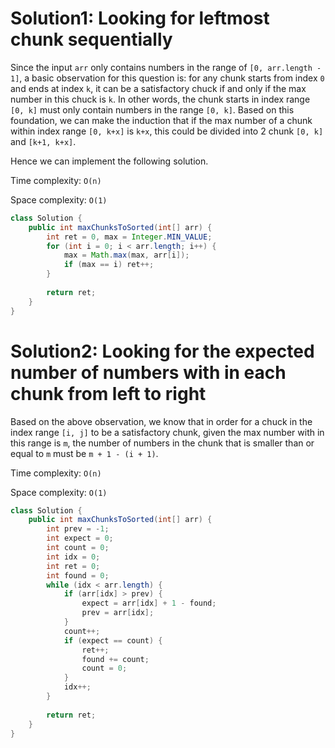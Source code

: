 # Solution1: Looking for leftmost chunk sequentially

Since the input `arr` only contains numbers in the range of `[0, arr.length - 1]`, a basic observation for this question is: for any chunk starts from index `0` and ends at index `k`, it can be a satisfactory chuck if and only if the max number in this chuck is `k`. In other words, the chunk starts in index range `[0, k]` must only contain numbers in the range `[0, k]`. Based on this foundation, we can make the induction that if the max number of a chunk within index range `[0, k+x]` is `k+x`, this could be divided into 2 chunk `[0, k]` and `[k+1, k+x]`. 

Hence we can implement the following solution. 

Time complexity: `O(n)` 

Space complexity: `O(1)`

```Java
class Solution {
    public int maxChunksToSorted(int[] arr) {
        int ret = 0, max = Integer.MIN_VALUE;
        for (int i = 0; i < arr.length; i++) {
            max = Math.max(max, arr[i]);
            if (max == i) ret++;
        }
        
        return ret;
    }
}
```

# Solution2: Looking for the expected number of numbers with in each chunk from left to right

Based on the above observation, we know that in order for a chuck in the index range `[i, j]` to be a satisfactory chunk, given the max number with in this range is `m`, the number of numbers in the chunk that is smaller than or equal to `m` must be `m + 1 - (i + 1)`.  

Time complexity: `O(n)`

Space complexity: `O(1)`

```Java
class Solution {
    public int maxChunksToSorted(int[] arr) {
        int prev = -1;
        int expect = 0;
        int count = 0;
        int idx = 0;
        int ret = 0;
        int found = 0;
        while (idx < arr.length) {
            if (arr[idx] > prev) {
                expect = arr[idx] + 1 - found;
                prev = arr[idx];
            }
            count++;
            if (expect == count) {
                ret++;
                found += count;
                count = 0;
            }
            idx++;
        }
        
        return ret;
    }
}
```

